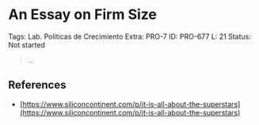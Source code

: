 # An Essay on Firm Size

Tags: Lab. Políticas de Crecimiento
Extra: PRO-7
ID: PRO-677
L: 21
Status: Not started

> …
> 

## References

- [https://www.siliconcontinent.com/p/it-is-all-about-the-superstars](https://www.siliconcontinent.com/p/it-is-all-about-the-superstars)